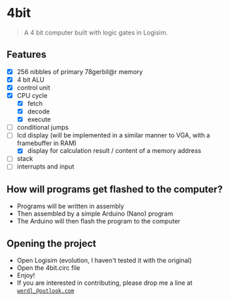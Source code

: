 # 4bit
> A 4 bit computer built with logic gates in Logisim.
## Features
- [x] 256 nibbles of primary 78gerbil@r
memory
- [x] 4 bit ALU
- [x] control unit
- [x] CPU cycle
    - [x] fetch
    - [x] decode
    - [x] execute
- [ ] conditional jumps
- [ ] lcd display (will be implemented in a similar manner to VGA, with a framebuffer in RAM)
    - [x] display for calculation result / content of a memory address
- [ ] stack
- [ ] interrupts and input
## How will programs get flashed to the computer?
- Programs will be written in assembly
- Then assembled by a simple Arduino (Nano) program
- The Arduino will then flash the program to the computer
## Opening the project
- Open Logisim (evolution, I haven't tested it with the original)
- Open the 4bit.circ file
- Enjoy!
- If you are interested in contributing, please drop me a line at [`werdl_@outlook.com`](mailto:werdl_@outlook.com)
